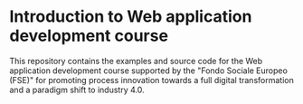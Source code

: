 # Introduction to Web application development course

This repository contains the examples and source code for the Web application development course supported by the "Fondo Sociale Europeo (FSE)" for promoting process innovation towards a full digital transformation and a paradigm shift to industry 4.0. 
